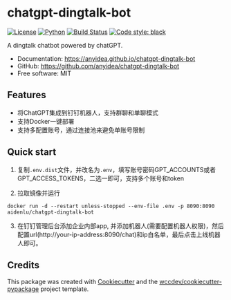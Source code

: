 # chatgpt-dingtalk-bot


[![License](https://img.shields.io/github/license/anyidea/chatgpt-dingtalk-bot)](https://github.com/anyidea/chatgpt-dingtalk-bot/blob/main/LICENSE)
[![Python](https://img.shields.io/pypi/pyversions/chatgpt-dingtalk-bot.svg)](https://pypi.org/project/chatgpt-dingtalk-bot/)
[![Build Status](https://github.com/anyidea/chatgpt-dingtalk-bot/actions/workflows/ci.yml/badge.svg)](https://github.com/anyidea/chatgpt-dingtalk-bot/actions/workflows/ci.yml)
[![Code style: black](https://img.shields.io/badge/code%20style-black-000000.svg)](https://github.com/psf/black)




A dingtalk chatbot powered by chatGPT.


* Documentation: <https://anyidea.github.io/chatgpt-dingtalk-bot>
* GitHub: <https://github.com/anyidea/chatgpt-dingtalk-bot>
* Free software: MIT


## Features

* 将ChatGPT集成到钉钉机器人，支持群聊和单聊模式
* 支持Docker一键部署
* 支持多配置账号，通过连接池来避免单账号限制

## Quick start
1. 复制`.env.dist`文件，并改名为`.env`，填写账号密码GPT_ACCOUNTS或者GPT_ACCESS_TOKENS，二选一即可，支持多个账号和token

2. 拉取镜像并运行
```commandline
docker run -d --restart unless-stopped --env-file .env -p 8090:8090 aidenlu/chatgpt-dingtalk-bot
```

3. 在钉钉管理后台添加企业内部app, 并添加机器人(需要配置机器人权限)，然后配置url(http://your-ip-address:8090/chat)和ip白名单，最后点击上线机器人即可。

## Credits

This package was created with [Cookiecutter](https://github.com/cookiecutter/cookiecutter) and the [wccdev/cookiecutter-pypackage](https://github.com/wccdev/cookiecutter-pypackage) project template.
